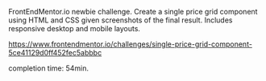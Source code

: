 FrontEndMentor.io newbie challenge. Create a single price grid component using HTML and CSS given screenshots of the final result. Includes responsive desktop and mobile layouts.

https://www.frontendmentor.io/challenges/single-price-grid-component-5ce41129d0ff452fec5abbbc

completion time: 54min.
